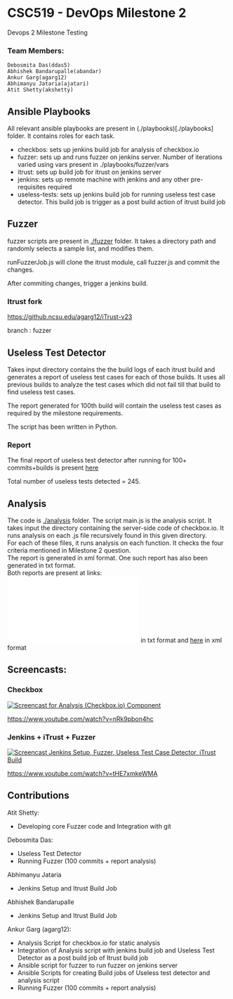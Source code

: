 # CSC519 - DevOps Milestone 2
Devops 2 Milestone Testing
### Team Members:
    Debosmita Das(ddas5)
    Abhishek Bandarupalle(abandar)
    Ankur Garg(agarg12)
    Abhimanyu Jataria(ajatari)
    Atit Shetty(akshetty)

## Ansible Playbooks
All relevant ansible playbooks are present in (./playbooks)[./playbooks] folder.
It contains roles for each task.
- checkbos: sets up jenkins build job for analysis of checkbox.io
- fuzzer: sets up and runs fuzzer on jenkins server. Number of iterations varied using vars present in ./playbooks/fuzzer/vars
- itrust: sets up build job for itrust on jenkins server
- jenkins: sets up remote machine with jenkins and any other pre-requisites required
- useless-tests: sets up jenkins build job for running useless test case detector. This build job is trigger as a post build action of itrust build job

## Fuzzer 
fuzzer scripts are present in [./fuzzer](./fuzzer) folder.
It takes a directory path and randomly selects a sample list, and modifies them.

runFuzzerJob.js will clone the itrust module, call fuzzer.js and commit the changes.

After commiting changes, trigger a jenkins build.

### Itrust fork

https://github.ncsu.edu/agarg12/iTrust-v23

branch : fuzzer

## Useless Test Detector
Takes input directory contains the the build logs of each itrust build and generates a report of useless test cases for each of those builds.
It uses all previous builds to analyze the test cases which did not fail till that build to find useless test cases.

The report generated for 100th build will contain the useless test cases as required by the milestone requirements.

The script has been written in Python.

### Report
The final report of useless test detector after running for 100+ commits+builds is present [here](./useless-tests-detector/useless_test_report.txt)

Total number of useless tests detected = 245.

## Analysis 
The code is [./analysis](./analysis) folder. The script main.js is the analysis script. It takes input the directory containing the server-side code of checkbox.io. It runs analysis on each .js file recursively found in this given directory. <br />
For each of these files, it runs analysis on each function. It checks the four criteria mentioned in Milestone 2 question. <br />
The report is generated in xml format. One such report has also been generated in txt format. <br />
Both reports are present at links: ![here](./analysis/analysis.txt) in txt format and [here](./analysis/analysis_report.xml) in xml format


## Screencasts:

### Checkbox
[![Screencast for Analysis (Checkbox.io) Component](https://img.youtube.com/vi/nRk9pbon4hc/0.jpg)](https://www.youtube.com/watch?v=nRk9pbon4hc)

https://www.youtube.com/watch?v=nRk9pbon4hc

### Jenkins + iTrust + Fuzzer
[![Screencast Jenkins Setup, Fuzzer, Useless Test Case Detector, iTrust Build](https://img.youtube.com/vi/tHE7xmkeWMA/0.jpg)](https://www.youtube.com/watch?v=tHE7xmkeWMA)

https://www.youtube.com/watch?v=tHE7xmkeWMA

## Contributions

Atit Shetty:
- Developing core Fuzzer code and Integration with git

Debosmita Das:
- Useless Test Detector
- Running Fuzzer (100 commits + report analysis)

Abhimanyu Jataria
- Jenkins Setup and Itrust Build Job

Abhishek Bandarupalle
- Jenkins Setup and Itrust Build Job

Ankur Garg (agarg12):
- Analysis Script for checkbox.io for static analysis
- Integration of Analysis script with jenkins build job and Useless Test Detector as a post build job of Itrust build job
- Ansible script for fuzzer to run fuzzer on jenkins server
- Ansible Scripts for creating Build jobs of Useless test detector and analysis script
- Running Fuzzer (100 commits + report analysis)

